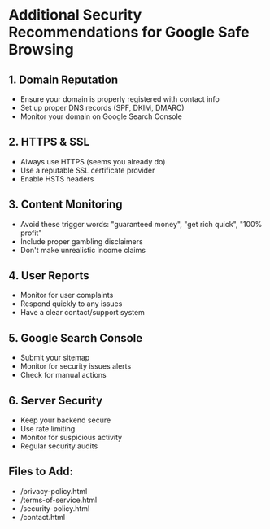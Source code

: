 # Additional Security Recommendations for Google Safe Browsing

## 1. Domain Reputation
- Ensure your domain is properly registered with contact info
- Set up proper DNS records (SPF, DKIM, DMARC)
- Monitor your domain on Google Search Console

## 2. HTTPS & SSL
- Always use HTTPS (seems you already do)
- Use a reputable SSL certificate provider
- Enable HSTS headers

## 3. Content Monitoring
- Avoid these trigger words: "guaranteed money", "get rich quick", "100% profit"
- Include proper gambling disclaimers
- Don't make unrealistic income claims

## 4. User Reports
- Monitor for user complaints
- Respond quickly to any issues
- Have a clear contact/support system

## 5. Google Search Console
- Submit your sitemap
- Monitor for security issues alerts
- Check for manual actions

## 6. Server Security
- Keep your backend secure
- Use rate limiting
- Monitor for suspicious activity
- Regular security audits

## Files to Add:
- /privacy-policy.html
- /terms-of-service.html  
- /security-policy.html
- /contact.html

